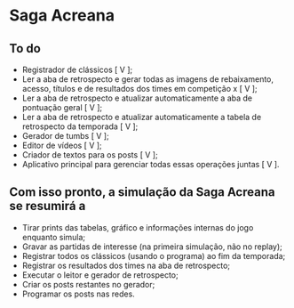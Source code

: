 # Saga Acreana

## To do

* Registrador de clássicos [ V ];
* Ler a aba de retrospecto e gerar todas as imagens de rebaixamento, acesso, títulos e de resultados dos times em competição x [ V ];
* Ler a aba de retrospecto e atualizar automaticamente a aba de pontuação geral [ V ];
* Ler a aba de retrospecto e atualizar automaticamente a tabela de retrospecto da temporada [ V ];
* Gerador de tumbs [ V ];
* Editor de vídeos [ V ];
* Criador de textos para os posts [ V ];
* Aplicativo principal para gerenciar todas essas operações juntas [ V ].

## Com isso pronto, a simulação da Saga Acreana se resumirá a

* Tirar prints das tabelas, gráfico e informações internas do jogo enquanto simula;
* Gravar as partidas de interesse (na primeira simulação, não no replay);
* Registrar todos os clássicos (usando o programa) ao fim da temporada;
* Registrar os resultados dos times na aba de retrospecto;
* Executar o leitor e gerador de retrospecto;
* Criar os posts restantes no gerador;
* Programar os posts nas redes.
